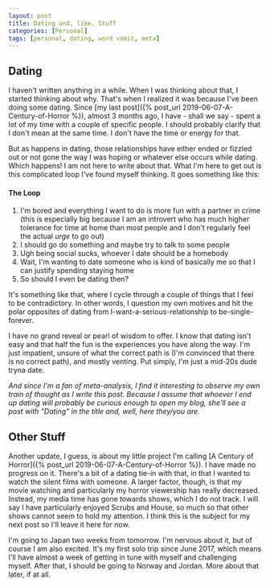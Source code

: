 ```yaml
---
layout: post
title: Dating and, like, Stuff
categories: [Personal]
tags: [personal, dating, word vomit, meta]
---
```


## Dating

I haven't written anything in a while. When I was thinking about that, I started thinking about why. That's when I realized it was because I've been doing some dating. Since [my last post]({% post_url 2019-06-07-A-Century-of-Horror %}), almost 3 months ago, I have - shall we say - spent a lot of my time with a couple of specific people. I should probably clarify that I don't mean at the same time. I don't have the time or energy for that.

But as happens in dating, those relationships have either ended or fizzled out or not gone the way I was hoping or whatever else occurs while dating. Which happens! I am not here to write about that. What I'm here to get out is this complicated loop I've found myself thinking. It goes something like this:

#### The Loop
 
1. I'm bored and everything I want to do is more fun with a partner in crime (this is especially big because I am an introvert who has much higher tolerance for time at home than most people and I don't regularly feel the actual *urge* to go out)
2. I should go do something and maybe try to talk to some people
3. Ugh being social sucks, whoever I date should be a homebody
4. Wait, I'm wanting to date someone who is kind of basically me so that I can justify spending staying home
5. So should I even be dating then?

It's something like that, where I cycle through a couple of things that I feel to be contradictory. In other words, I question my own motives and hit the polar opposites of dating from I-want-a-serious-relationship to be-single-forever.

I have no grand reveal or pearl of wisdom to offer. I know that dating isn't easy and that half the fun is the experiences you have along the way. I'm just impatient, unsure of what the correct path is (I'm convinced that there is no correct path), and mostly venting. Put simply, I'm just a mid-20s dude tryna date.

_And since I'm a fan of meta-analysis, I find it interesting to observe my own train of thought as I write this post. Because I assume that whoever I end up dating will probably be curious enough to open my blog, she'll see a post with "Dating" in the title and, well, here they/you are._

## Other Stuff

Another update, I guess, is about my little project I'm calling [A Century of Horror]({% post_url 2019-06-07-A-Century-of-Horror %}). I have made no progress on it. There's a bit of a dating tie-in with that, in that I wanted to watch the silent films with someone. A larger factor, though, is that my movie watching and particularly my horror viewership has really decreased. Instead, my media time has gone towards shows, which I do not track. I will say I have particularly enjoyed Scrubs and House, so much so that other shows cannot seem to hold my attention. I think this is the subject for my next post so I'll leave it here for now.

I'm going to Japan two weeks from tomorrow. I'm nervous about it, but of course I am also excited. It's my first solo trip since June 2017, which means I'll have almost a week of getting in tune with myself and challenging myself. After that, I should be going to Norway and Jordan. More about that later, if at all.

